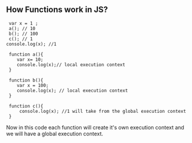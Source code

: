 ## How Functions work in JS? 
```JS
 var x = 1 ; 
 a(); // 10
 b(); // 100
 c(); // 1
console.log(x); //1

 function a(){
    var x= 10;
    console.log(x);// local execution context
 }

 function b(){
    var x = 100; 
    console.log(x); // local execution context
 }

 function c(){
     console.log(x); //1 will take from the global execution context
 }
```

Now in this code each function will create it's own execution context and we will have a global execution context. 